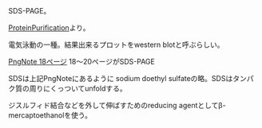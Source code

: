SDS-PAGE。

[ProteinPurification](ProteinPurification.md)より。

電気泳動の一種。結果出来るプロットをwestern blotと呼ぶらしい。

[PngNote 18ページ](https://karino2.github.io/ImageGallery/Biochemistry705x.html#lg=1&slide=17) 18〜20ページがSDS-PAGE

SDSは上記PngNoteにあるように sodium doethyl sulfateの略。SDSはタンパク質の周りにくっついてunfoldする。

ジスルフィド結合などを外して伸ばすためのreducing agentとしてβ-mercaptoethanolを使う。